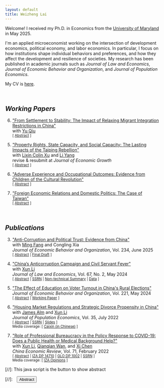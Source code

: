 ```yaml
---
layout: default
title: Weizheng Lai
---
```


Welcome! I received my Ph.D. in Economics from the [University of Maryland](https://econ.umd.edu/) in May 2025.
 <!--I’m a Visting Assistant Professor of Economics at [Bowdoin College](https://www.bowdoin.edu/economics/index.html) during AY 2025--2026.-->

I'm an applied microeconomist working on the intersection of development economics, political economy, and labor economics. In particular, I focus on how institutions shape individual behaviors and preferences, and how they affect the development and resilience of societies. My research has been published in academic journals such as _Journal of Law and Economics_, _Journal of Economic Behavior and Organization_, and _Journal of Population Economics_.

My CV is [here](/assets/pdfs/CV.pdf).

<!-- - **I'm on the AY 2025--2026 job market and available for interviews.** <br> -->
<!--<small>[ [UMD JMC Profile](https://sites.google.com/umd.edu/laiwz) | [Job Market Paper](/assets/pdfs/unrest_draft.pdf) ] </small>-->

<!--
<br>

# Research

-------------------------------------------
-->
<br>

## _Working Papers_
6. ["From Settlement to Stability: The Impact of Relaxing Migrant Integration Restrictions in China"](/assets/pdfs/unrest_draft.pdf) <br>
with [Yu Qiu](https://jessyuqiu.github.io/) <br>
<small>[ <a href="#/" onclick="visib('hukou_unrest')">Abstract</a> ]</small> <br>

    <div id="hukou_unrest" style="display: none; text-align: left; line-height: 1.5" >
    There are growing concerns that a relaxed migration policy may undermine social stability. We study this issue by estimating the causal effect on labor unrest of China's recent reform to its internal migration institutions, which facilitated permanent settlement for migrants in small- and medium-sized cities. Exploiting variation due to the reform's population cutoff rule, we find that the reform significantly reduced labor unrest. We suggest that one important mechanism behind our finding is the enhancement of migrants' settlement intentions, which makes migrants less engaged in unrest to secure the opportunity of settlement offered by the reform. We provide evidence that the reform increased migrants' likelihood of staying in their destinations. Through a novel causal mediation analysis, we find that heightened settlement intentions can explain 61 percent of decreased labor unrest due to the reform in the immediate term and 27 percent in the long term. We find no evidence that the reform led to compositional changes among migrants, delivery of benefits to migrants, or tighter government social control. Our results highlight how migration policy can influence stability by shaping migrants' attachment to their destinations.
    <br><br/></div>
<!--<small><ins>Presented at:</ins> _Chinese Economists Society North America Meeting (2024), Urban Economics Association North America Meeting (2024), DC Political Economy Center Workshop (2024), Southern Economic Association Annual Meeting_ (2024)</small>-->

5. ["Property Rights, State Capacity, and Social Capacity: The Lasting Impacts of the Taiping Rebellion"](/assets/pdfs/taiping_draft.pdf) <br>
with [Lixin Colin Xu](https://english.ckgsb.edu.cn/faculty/lixin-colin-xu/) and [Li Yang](https://sites.google.com/view/lyang/) <br>
revise & resubmit at _Journal of Economic Growth_ <br>
<small>[ <a href="#/" onclick="visib('taiping')">Abstract</a> ]</small>

    <div id="taiping" style="display: none; text-align: left; line-height: 1.5" >
    We study the impacts on development of the Taiping Rebellion (1850-1864), one of the deadliest civil wars in human history and a key turning point of China toward modernity. We find that the rebellion experience, on the margin, had positive impacts in some areas, as captured by a range of outcomes, including better land property rights, improved local fiscal capacity, enhanced social capacity, stronger political efficacy, as well as fewer deaths during the Great Famine (1959-1961). We also find empirical support for the complementarity between state capacity and social capacity. The results suggest that the effects of violent conflicts on local state capacity and social capacity could partly explain large within-country variation in development.
    <br><br/></div>

4. ["Adverse Experience and Occupational Outcomes: Evidence from Children of the Cultural Revolution"](/assets/pdfs/cr_draft.pdf) <br>
<small>[ <a href="#/" onclick="visib('cultural_revolution')">Abstract</a> ]</small>

    <div id="cultural_revolution" style="display: none; text-align: left; line-height: 1.5" >
    This paper studies the long-term occupational effects of China's Cultural Revolution (1966--76, CR), which involved a strong sense of dislike towards professionals. Using a difference-in-differences design, I find that individuals whose fathers experienced higher levels of violence during the CR are less inclined to pursue professional occupations. However, I do not observe a significant impact of mothers' exposure. Furthermore, there is limited evidence that the CR led to constraints hindering access to professional jobs in terms of human capital, family environment, and local economic conditions. I find patterns consistent with a model of preference transmission within families. Additionally, I provide evidence indicating that the dislike towards professional occupations may persist in the third generation, especially in the patriarchal line.
    <br><br/></div>

1. ["Foreign Economic Relations and Domestic Politics: The Case of Taiwan"](/assets/pdfs/taiwan_draft.pdf) <br>
<small> [ <a href="#/" onclick="visib('taiwan-exports')">Abstract</a> ] </small>

    <div id="taiwan-exports" style="display: none; text-align: left; line-height: 1.5" >
    How do foreign economic influences shape domestic politics? I study this question leveraging the unique settings of Taiwan, where exports heavily rely on the Chinese market, and the major political cleavage is relations with China. Using a shift-share design,  I find that townships with more exports to China vote less for the Democratic Progressive Party, the major party that unequivocally supports Taiwanese independence. I offer suggestive evidence that interested voters may worry about losing economic benefits brought by exports to China and so avoid choices likely to cause tensions. I do not detect impacts on party identification, identity, and attitudes toward unification or independence.
    <br><br/></div>

<br>

## _Publications_    
3. ["Anti-Corruption and Political Trust: Evidence from China"](https://doi.org/10.1016/j.jebo.2025.107015) <br>
with [Ming Fang](https://94mingfang.weebly.com/) and Congling Xia <br>
_Journal of Economic Behavior and Organization_, Vol. 234, June 2025 <br>
<small>[ <a href="#/" onclick="visib('anticorruption-trust')">Abstract</a> | [Final Draft](/assets/pdfs/trust_draft.pdf) ]</small>

    <div id="anticorruption-trust" style="display: none; text-align: left; line-height: 1.5" >
    How can anti-corruption efforts influence political trust in government? We investigate this question through the lens of China’s recent anti-corruption campaign, launched in 2013, which has disclosed many corruption investigations to the public for the first time. By analyzing a large individual panel dataset, we show that, on average, the campaign has reduced political trust, particularly among groups less informed about corruption before the campaign. We document strong heterogeneity in changes in political trust, possibly driven by prior political attitudes, as captured by previous unpleasant experiences with the government, pro-government indoctrination, and Confucian norms. Our results fit a model in which polarization is rationalized by different priors about the government. We also rule out several alternative explanations for our findings.
    <br><br/></div>

1. ["China’s Anticorruption Campaign and Civil Servant Fever"](https://doi.org/10.1086/727780) <br>
with [Xun Li](https://sites.google.com/site/xlihomepage/) <br>
_Journal of Law and Economics_, Vol. 67, No. 2, May 2024 <br>
<small>[ <a href="#/" onclick="visib('civilservant')">Abstract</a> | [SSRN](https://papers.ssrn.com/sol3/papers.cfm?abstract_id=3662406) | [Non-technical Summary](/assets/pdfs/Lai_and_Li_JLE2024_nontech_summary.pdf) | [Data](/assets/zips/Lai_and_Li-JLE_2024.zip) ]</small>

    <div id="civilservant" style="display: none; text-align: left; line-height: 1.5" >
    What is the impact of anticorruption efforts on entry into bureaucratic jobs? This paper approaches the question theoretically and empirically through the lens of China's anticorruption campaign instituted in 2013. We leverage a novel data set of national civil service exams. Exploiting assignment and timing variations in anticorruption inspections of government departments, our difference-in-differences estimate shows that a department had significantly fewer applicants following an inspection. We provide evidence that the decline in bureaucratic entry has occurred since the campaign lowered the (expected) returns from bureaucratic jobs by improving the detection of corruption and constraining power that is likely to be abused. In contrast, we do not find evidence that the campaign affected legal income. Furthermore, simulation exercises suggest that after the anticorruption campaign, incoming bureaucrats may have lower ability but higher prosociality than before.
    <br><br/></div>

1. ["The Effect of Education on Voter Turnout in China's Rural Elections"](https://doi.org/10.1016/j.jebo.2024.03.021) <br>
_Journal of Economic Behavior and Organization_, Vol. 221, May 2024 <br>
<small>[ <a href="#/" onclick="visib('turnout')">Abstract</a> | [Working Paper](/assets/pdfs/turnout_draft.pdf) ]</small>

    <div id="turnout" style="display: none; text-align: left; line-height: 1.5" >
    Conventional wisdom and evidence from democracies suggest that more education should increase voter turnout. This paper revisits this issue by analyzing turnout in China's rural elections. Employing an instrumental variable strategy, I find that more education reduces turnout in rural elections. I provide suggestive evidence that more educated people may face higher opportunity costs of voting, which explain about a quarter of cross-province variation in education-turnout links. I also discuss the role of other factors, including Confucian culture and election stakes.
    <br><br/></div>

1. ["Housing Market Regulations and Strategic Divorce Propensity in China"](https://doi.org/10.1007/s00148-021-00853-2) <br>
with [James Alm](https://liberalarts.tulane.edu/departments/economics/people/james-alm) and [Xun Li](https://sites.google.com/site/xlihomepage/) <br>
_Journal of Population Economics_, Vol. 35, July 2022 <br>
<small>[ <a href="#/" onclick="visib('housing-market-divorce')">Abstract</a> | [SSRN](https://papers.ssrn.com/sol3/papers.cfm?abstract_id=3480934) | [Slides](/assets/pdfs/Divorce_Renmin-GLO_20211212.pdf) ]</small><br>
<small>Media coverage: [ [Caixin (in Chinese)](https://cec.blog.caixin.com/archives/262217) ]</small>

    <div id="housing-market-divorce" style="display: none; text-align: left; line-height: 1.5" >
    In China’s regulated housing markets, a married couple may choose strategically to divorce in order to purchase more houses and/or purchase with more favorable financial conditions. Our study examines the propensity for strategic divorce induced by housing market regulations in China. To overcome the difficulty of using conventional divorce data to distinguish between a “true” divorce and a strategic (or a “fake”) divorce, we design an identification strategy using data on internet searches for divorce- and marriage-related keywords in 32 Chinese major cities from 2009 through 2016. Our difference-in-differences estimates provide robust evidence that housing market regulations significantly increase the propensity for strategic divorce. Our results also show that the increase in the propensity for strategic divorce is weaker in cities with higher male–female ratios and with stronger Confucian ideologies. These findings point to the role that housing market regulations play in distorting a family’s choices, as well as to the importance for policymakers to consider unintended impacts of regulations.
    <br><br/></div>


2. ["Role of Professional Bureaucracy in the Policy Response to COVID-19: Does a Public Health or Medical Background Help?"](https://doi.org/10.1016/j.chieco.2021.101733) <br>
with [Xun Li](https://sites.google.com/site/xlihomepage/), [Qianqian Wan](https://www.hkubs.hku.hk/people/qianqian-wan/), and [Xi Chen](https://ysph.yale.edu/profile/xi_chen/) <br>
_China Economic Review_, Vol. 71, February 2022 <br>
<small>[ <a href="#/" onclick="visib('bureaucracy-covid')">Abstract</a> | [IZA DP 14710](https://www.iza.org/publications/dp/14710) | [GLO DP 1002](https://ideas.repec.org/p/zbw/glodps/1002.html) | [SSRN](https://papers.ssrn.com/sol3/papers.cfm?abstract_id=3713238) ]</small><br>
<small>Media coverage: [ [IZA Opinions](https://wol.iza.org/opinions/does-health-professionalism-among-bureaucrats-help-weather-covid-pandemic) ]</small>

    <div id="bureaucracy-covid" style="display: none; text-align: left; line-height: 1.5" >
    In response to the outbreak of coronavirus disease 2019 (COVID-19), there have been substantial variations in policy response and performance for disease control and prevention within and across nations. It remains unclear to what extent these variations may be explained by bureaucrats' professionalism, as measured by their educational background or work experience in public health or medicine. To investigate the effects of officials' professionalism on their response to and performance in fighting the COVID-19 pandemic, we collect information from the résumés of government and Party officials in 294 Chinese cities, and integrate this information with other data sources, including weather conditions, city characteristics, COVID-19-related policy measures, and health outcomes. We show that, on average, cities whose top officials had public health or medical backgrounds (PHMBGs) had a significantly lower infection rate than cities whose top officials lacked such backgrounds. We test the mechanisms of these effects and find that cities whose officials had a PHMBG implemented community closure more rapidly than those lacked such backgrounds. Our findings highlight the importance of professionalism in combating the pandemic.
    <br><br/></div>

<!--
1. ["Human Capital Development under Trade Conflict"](/assets/pdfs/major_draft.pdf) <br>
with [Xun Li](https://sites.google.com/site/xlihomepage/) <br>
<small>[ <a href="#/" onclick="visib('major')">Abstract</a> | [SSRN](https://papers.ssrn.com/sol3/papers.cfm?abstract_id=4803656) ]</small>

    <div id="major" style="display: none; text-align: left; line-height: 1.5" >
    This paper studies the impact of China-US trade war on human capital development in China, as captured by college major choice. We conduct both theoretical and empirical analyses. The simple model indicates that information signaling better prospects for STEM graduates can push high ability students toward STEM majors. Our empirical investigation leverages novel, detailed data on college admission statistics. We document an increased gap in admission cutoffs between STEM and non-STEM majors after the trade war broke out in 2018, implying a shift of high ability students toward STEM majors. This increase in the cutoff gap is more pronounced in provinces highly exposed to additional US tariffs. We offer evidence that the behavioral change in major choice is due to career considerations based on observed advantages of STEM graduates or attention to STEM-favorable national development plans, rather than nationalistic responses to the nation's call for tech self-sufficiency.
    <br><br/></div>
-->
<!--
<br>

## _Work in Progress_
2. "Feudalism and Authoritarinism" <br>
with [Kartikeya Batra](https://sites.google.com/umd.edu/kartikeyabatra), Arseniy Braslavskiy, and [Ethan Kaplan](https://econweb.umd.edu/~kaplan/)
-->

[//]: This java script is the button to show abstract
<script>
 function visib(id) {
  var x = document.getElementById(id);
  if (x.style.display === "block") {
    x.style.display = "none";
  } else {
    x.style.display = "block";
  }
}
</script>

[//]:&emsp;<button onclick="visib('polariz')" class="btn btn--inverse btn--small">Abstract</button>

